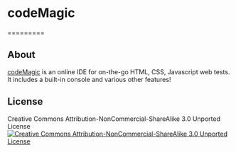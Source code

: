 # codeMagic

=========

## About

[codeMagic](http://codemagic.aklp.gr) is an online IDE for on-the-go HTML, CSS, Javascript web tests. It includes a built-in console and various other features!

## License
Creative Commons Attribution-NonCommercial-ShareAlike 3.0 Unported License
[![Creative Commons Attribution-NonCommercial-ShareAlike 3.0 Unported License](http://i.creativecommons.org/l/by-nc-sa/3.0/88x31.png)](http://creativecommons.org/licenses/by-nc-sa/3.0/legalcode)